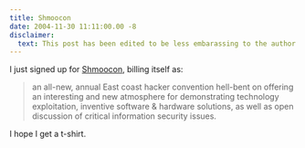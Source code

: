 ```yaml
---
title: Shmoocon
date: 2004-11-30 11:11:00.00 -8
disclaimer:
  text: This post has been edited to be less embarassing to the author.
---
```

I just signed up for [Shmoocon](http://www.shmoocon.org/about.html), billing itself as:

> an all-new, annual East coast hacker convention hell-bent on offering an interesting and new atmosphere for demonstrating technology exploitation, inventive software & hardware solutions, as well as open discussion of critical information security issues.

I hope I get a t-shirt.
